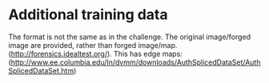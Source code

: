 # Additional training data
The format is not the same as in the challenge. The original image/forged image are provided, rather than forged image/map. (http://forensics.idealtest.org/).
This has edge maps: (http://www.ee.columbia.edu/ln/dvmm/downloads/AuthSplicedDataSet/AuthSplicedDataSet.htm)
